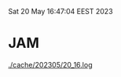 Sat 20 May 16:47:04 EEST 2023
# JAM
<a href='./cache/202305/20_16.log'>./cache/202305/20_16.log</a>
